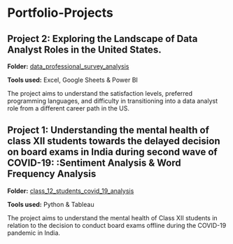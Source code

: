 # Portfolio-Projects

## Project 2: Exploring the Landscape of Data Analyst Roles in the United States.

**Folder:** [data_professional_survey_analysis](https://github.com/VishakBaburaj/Portfolio-Projects/tree/master/data_professional_survey_analysis)

**Tools used:** Excel, Google Sheets & Power BI

The project aims to understand the satisfaction levels, preferred programming languages, and difficulty in transitioning into a data analyst role from a different career path in the US.

## Project 1: Understanding the mental health of class XII students towards the delayed decision on board exams in India during second wave of COVID-19: :Sentiment Analysis & Word Frequency Analysis

**Folder:** [class_12_students_covid_19_analysis](https://github.com/VishakBaburaj/Portfolio-Projects/tree/master/class_12_students_covid_19_analysis)

**Tools used:** Python & Tableau

The project aims to understand the mental health of Class XII students in relation to the decision to conduct board exams offline during the COVID-19 pandemic in India.
